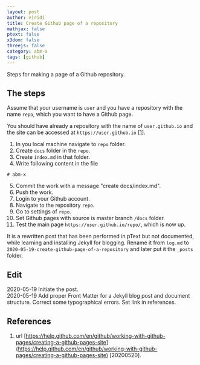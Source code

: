 ```yaml
---
layout: post
author: viridi
title: Create Github page of a repository
mathjax: false
ptext: false
x3dom: false
threejs: false
category: abm-x
tags: [github]
---
```

Steps for making a page of a Github repository.

## The steps
Assume that your username is `user` and you have a repository with the name `repo`, which you want to have a Github page.

You should have already a repository with the name of `user.github.io` and the site can be accessed at `https://user.github.io` [[1](#ref1)].

1. In you local machine navigate to `repo` folder.
2. Create `docs` folder in the `repo`.
3. Create `index.md` in that folder.
4. Write following content in the file
```
# abm-x
```
5. Commit the work with a message "create docs/index.md".
6. Push the work.
7. Login to your Github account.
8. Navigate to the repository `repo`.
9. Go to settings of `repo`.
10. Set Github pages with source is master branch `/docs` folder.
11. Test the main page `https://user.github.io/repo/`, which is now up.

It is a rewritten post that has been performed in pText but not documented, while learning and installing Jekyll for blogging. Rename it from `log.md` to `2020-05-19-create-github-page-of-a-repository` and later put it the `_posts` folder.

## Edit
2020-05-19 Initiate the post.<br />
2020-05-19 Add proper Front Matter for a Jekyll blog post and document structure. Correct some typographical errors. Set link in references.

## References
1. <a name="ref1"></a> url [https://help.github.com/en/github/working-with-github-pages/creating-a-github-pages-site](https://help.github.com/en/github/working-with-github-pages/creating-a-github-pages-site) [20200520].